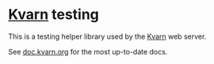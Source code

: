 # [Kvarn](https://kvarn.org/) testing

This is a testing helper library used by the [Kvarn](https://kvarn.org/) web server.

See [doc.kvarn.org](https://doc.kvarn.org/kvarn_testing/index.html) for the most up-to-date docs.
